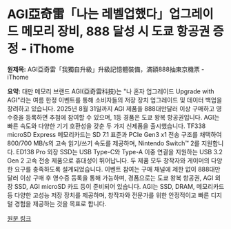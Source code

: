 # AGI亞奇雷「나는 레벨업했다」업그레이드 메모리 장비, 888 달성 시 도쿄 항공권 증정 - iThome

**원제목:** AGI亞奇雷「我獨自升級」升級記憶體裝備，滿額888抽東京機票 - iThome

**요약:** 대만 메모리 브랜드 AGI(亞奇雷科技)는  "나 혼자 업그레이드 Upgrade with AGI"라는 여름 한정 이벤트를 통해 소비자들의 저장 장치 업그레이드 및 데이터 백업을 장려하고 있습니다. 2025년 8월 31일까지 AGI 제품을 888대만달러 이상 구매하고 영수증을 등록하면 추첨에 참여할 수 있으며, 1등 경품은 도쿄 왕복 항공권입니다.  AGI는  빠른 속도와 다양한 기기 호환성을 갖춘 두 가지 신제품을 출시했습니다.  TF338 microSD Express 메모리카드는 SD 7.1 표준과 PCIe Gen3 x1 전송 구조를 채택하여 800/700 MB/s의 고속 읽기/쓰기 속도를 제공하며, Nintendo Switch™ 2를 지원합니다. ED138 Pro 외장 SSD는 USB Type-C와 Type-A 이중 연결을 지원하는 USB 3.2 Gen 2 고속 전송 제품으로 휴대성이 뛰어납니다.  두 제품 모두 창작자와 게이머의 다양한 요구를 충족하도록 설계되었습니다. 이벤트 참여는 구매 채널에 제한 없이 888대만달러 이상 구매 후 영수증 등록을 통해 가능하며,  경품으로는 도쿄 왕복 항공권, AGI 외장 SSD, AGI microSD 카드 등이 준비되어 있습니다. AGI는 SSD, DRAM, 메모리카드 등 다양한 고성능 저장 장치를 제공하며, 창작자와 전문가를 위한 안정적이고 빠른 디지털 경험을 제공하는 것을 목표로 합니다.

[원문 링크](https://www.ithome.com.tw/pr/170205)
